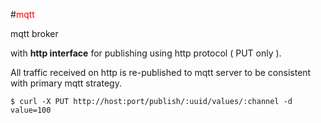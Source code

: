 #<span style="color :#FF0000;">mqtt

mqtt broker

with **http interface** for publishing using http protocol ( PUT only ).

All traffic received on http is re-published to mqtt server to be consistent with primary mqtt strategy.

    $ curl -X PUT http://host:port/publish/:uuid/values/:channel -d value=100



